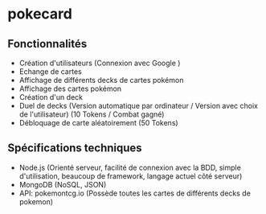 # pokecard


## Fonctionnalités

- Création d'utilisateurs (Connexion avec Google	)
- Echange de cartes
- Affichage de différents decks de cartes pokémon
- Affichage des cartes pokémon
- Création d'un deck
- Duel de decks (Version automatique par ordinateur / Version avec choix de l'utilisateur) (10 Tokens / Combat gagné)
- Débloquage de carte aléatoirement (50 Tokens)


## Spécifications techniques

- Node.js (Orienté serveur, facilité de connexion avec la BDD, simple d'utilisation, beaucoup de framework, langage actuel côté serveur)
- MongoDB (NoSQL, JSON)
- API: pokemontcg.io (Possède toutes les cartes de différents decks de pokemon)
